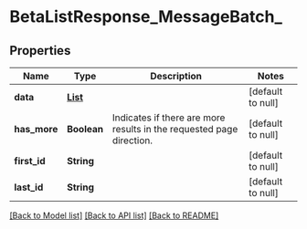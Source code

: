 # BetaListResponse_MessageBatch_
## Properties

| Name | Type | Description | Notes |
|------------ | ------------- | ------------- | -------------|
| **data** | [**List**](BetaMessageBatch.md) |  | [default to null] |
| **has\_more** | **Boolean** | Indicates if there are more results in the requested page direction. | [default to null] |
| **first\_id** | **String** |  | [default to null] |
| **last\_id** | **String** |  | [default to null] |

[[Back to Model list]](../README.md#documentation-for-models) [[Back to API list]](../README.md#documentation-for-api-endpoints) [[Back to README]](../README.md)

